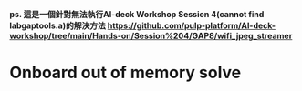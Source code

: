 **ps. 這是一個針對無法執行AI-deck Workshop Session 4(cannot find labgaptools.a)的解決方法 https://github.com/pulp-platform/AI-deck-workshop/tree/main/Hands-on/Session%204/GAP8/wifi_jpeg_streamer**

# Onboard out of memory solve
